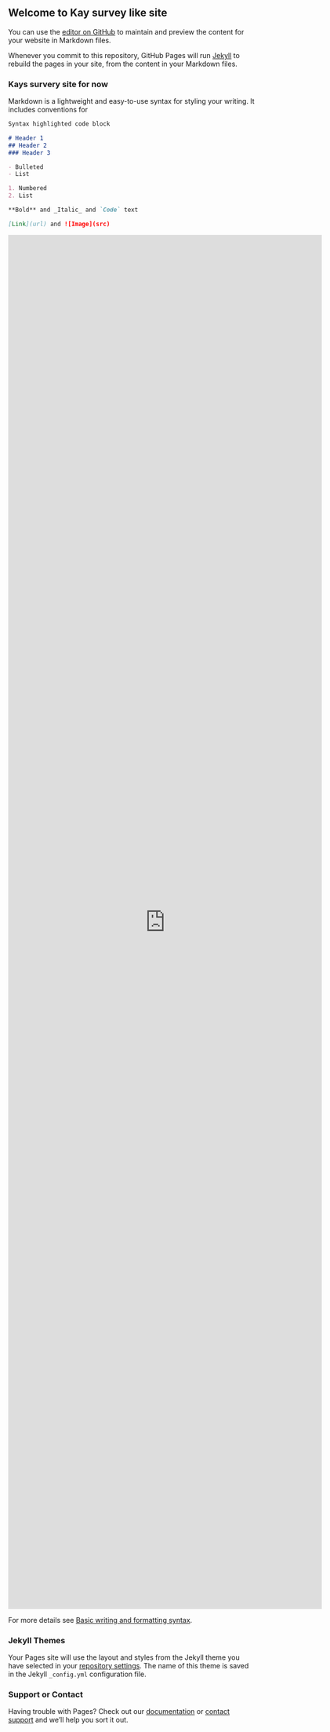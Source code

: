 ## Welcome to Kay survey like site

You can use the [editor on GitHub](https://github.com/Kleopas1988/Kleopas1988.github.io/edit/main/README.md) to maintain and preview the content for your website in Markdown files.

Whenever you commit to this repository, GitHub Pages will run [Jekyll](https://jekyllrb.com/) to rebuild the pages in your site, from the content in your Markdown files.

### Kays survery site for now

Markdown is a lightweight and easy-to-use syntax for styling your writing. It includes conventions for

```markdown
Syntax highlighted code block

# Header 1
## Header 2
### Header 3

- Bulleted
- List

1. Numbered
2. List

**Bold** and _Italic_ and `Code` text

[Link](url) and ![Image](src)
```

<iframe src="https://docs.google.com/forms/d/e/1FAIpQLScNBnYnX0zbWV9hpO0SnzXbd2hfxBxpI7D1F6kZCY67uZBGXA/viewform?embedded=true" width="640" height="2799" frameborder="0" marginheight="0" marginwidth="0">Loading…</iframe>

For more details see [Basic writing and formatting syntax](https://docs.github.com/en/github/writing-on-github/getting-started-with-writing-and-formatting-on-github/basic-writing-and-formatting-syntax).

### Jekyll Themes

Your Pages site will use the layout and styles from the Jekyll theme you have selected in your [repository settings](https://github.com/Kleopas1988/Kleopas1988.github.io/settings/pages). The name of this theme is saved in the Jekyll `_config.yml` configuration file.

### Support or Contact

Having trouble with Pages? Check out our [documentation](https://docs.github.com/categories/github-pages-basics/) or [contact support](https://support.github.com/contact) and we’ll help you sort it out.

